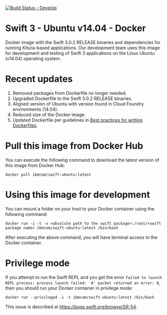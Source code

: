 [![Build Status - Develop](https://travis-ci.org/IBM-Swift/swift-ubuntu-docker.svg?branch=develop)](https://travis-ci.org/IBM-Swift/swift-ubuntu-docker)

# Swift 3 - Ubuntu v14.04 - Docker

Docker image with the Swift 3.0.2 RELEASE binaries and dependencies for running Kitura-based applications. Our development team uses this image for development and testing of Swift 3 applications on the Linux Ubuntu (v14.04) operating system.

# Recent updates
1. Removed packages from Dockerfile no longer needed.
2. Upgraded Dockerfile to the Swift 3.0.2 RELEASE binaries.
3. Aligned version of Ubuntu with version found in Cloud Foundry environments (14.04).
4. Reduced size of the Docker image.
5. Updated Dockerfile per guidelines in [Best practices for writing Dockerfiles](https://docs.docker.com/engine/userguide/eng-image/dockerfile_best-practices/).

# Pull this image from Docker Hub
You can execute the following command to download the latest version of this image from Docker Hub:

```
docker pull ibmcom/swift-ubuntu:latest
```

# Using this image for development
You can mount a folder on your host to your Docker container using the following command:

```
docker run -i -t -v <absolute path to the swift package>:/root/<swift package name> ibmcom/swift-ubuntu:latest /bin/bash
```

After executing the above command, you will have terminal access to the Docker container.

# Privilege mode
If you attempt to run the Swift REPL and you get the error `failed to launch REPL process: process launch failed: 'A' packet returned an error: 8`, then you should run your Docker container in privilege mode:

```
docker run --privileged -i -t ibmcom/swift-ubuntu:latest /bin/bash
```

This issue is described at https://bugs.swift.org/browse/SR-54.

